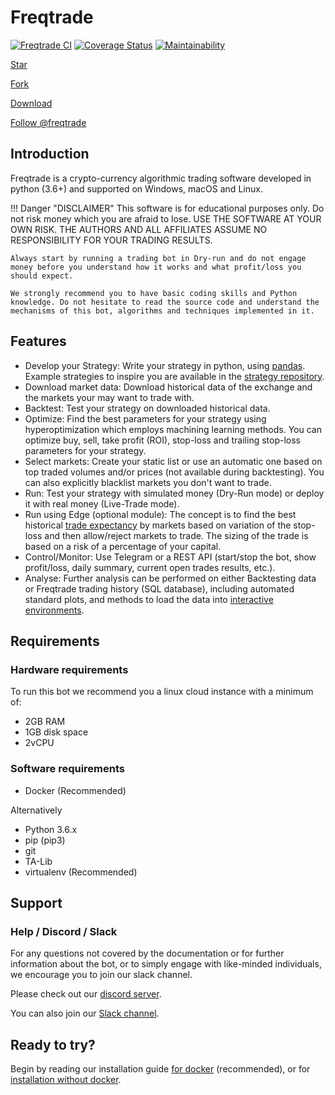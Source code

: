 # Freqtrade
[![Freqtrade CI](https://github.com/freqtrade/freqtrade/workflows/Freqtrade%20CI/badge.svg)](https://github.com/freqtrade/freqtrade/actions/)
[![Coverage Status](https://coveralls.io/repos/github/freqtrade/freqtrade/badge.svg?branch=develop&service=github)](https://coveralls.io/github/freqtrade/freqtrade?branch=develop)
[![Maintainability](https://api.codeclimate.com/v1/badges/5737e6d668200b7518ff/maintainability)](https://codeclimate.com/github/freqtrade/freqtrade/maintainability)

<!-- Place this tag where you want the button to render. -->
<a class="github-button" href="https://github.com/freqtrade/freqtrade" data-icon="octicon-star" data-size="large" aria-label="Star freqtrade/freqtrade on GitHub">Star</a>
<!-- Place this tag where you want the button to render. -->
<a class="github-button" href="https://github.com/freqtrade/freqtrade/fork" data-icon="octicon-repo-forked" data-size="large" aria-label="Fork freqtrade/freqtrade on GitHub">Fork</a>
<!-- Place this tag where you want the button to render. -->
<a class="github-button" href="https://github.com/freqtrade/freqtrade/archive/stable.zip" data-icon="octicon-cloud-download" data-size="large" aria-label="Download freqtrade/freqtrade on GitHub">Download</a>
<!-- Place this tag where you want the button to render. -->
<a class="github-button" href="https://github.com/freqtrade" data-size="large" aria-label="Follow @freqtrade on GitHub">Follow @freqtrade</a>

## Introduction

Freqtrade is a crypto-currency algorithmic trading software developed in python (3.6+) and supported on Windows, macOS and Linux.

!!! Danger "DISCLAIMER"
    This software is for educational purposes only. Do not risk money which you are afraid to lose. USE THE SOFTWARE AT YOUR OWN RISK. THE AUTHORS AND ALL AFFILIATES ASSUME NO RESPONSIBILITY FOR YOUR TRADING RESULTS.

    Always start by running a trading bot in Dry-run and do not engage money before you understand how it works and what profit/loss you should expect.

    We strongly recommend you to have basic coding skills and Python knowledge. Do not hesitate to read the source code and understand the mechanisms of this bot, algorithms and techniques implemented in it.

## Features

- Develop your Strategy: Write your strategy in python, using [pandas](https://pandas.pydata.org/). Example strategies to inspire you are available in the [strategy repository](https://github.com/freqtrade/freqtrade-strategies).
- Download market data: Download historical data of the exchange and the markets your may want to trade with.
- Backtest: Test your strategy on downloaded historical data.
- Optimize: Find the best parameters for your strategy using hyperoptimization which employs machining learning methods. You can optimize buy, sell, take profit (ROI), stop-loss and trailing stop-loss parameters for your strategy.
- Select markets: Create your static list or use an automatic one based on top traded volumes and/or prices (not available during backtesting). You can also explicitly blacklist markets you don't want to trade.
- Run: Test your strategy with simulated money (Dry-Run mode) or deploy it with real money (Live-Trade mode).
- Run using Edge (optional module): The concept is to find the best historical [trade expectancy](edge.md#expectancy) by markets based on variation of the stop-loss and then allow/reject markets to trade. The sizing of the trade is based on a risk of a percentage of your capital.
- Control/Monitor: Use Telegram or a REST API (start/stop the bot, show profit/loss, daily summary, current open trades results, etc.).
- Analyse: Further analysis can be performed on either Backtesting data or Freqtrade trading history (SQL database), including automated standard plots, and methods to load the data into [interactive environments](data-analysis.md).

## Requirements

### Hardware requirements

To run this bot we recommend you a linux cloud instance with a minimum of:

- 2GB RAM
- 1GB disk space
- 2vCPU

### Software requirements

- Docker (Recommended)

Alternatively

- Python 3.6.x
- pip (pip3)
- git
- TA-Lib
- virtualenv (Recommended)

## Support

### Help / Discord / Slack

For any questions not covered by the documentation or for further information about the bot, or to simply engage with like-minded individuals, we encourage you to join our slack channel.

Please check out our [discord server](https://discord.gg/MA9v74M).

You can also join our [Slack channel](https://join.slack.com/t/highfrequencybot/shared_invite/zt-jaut7r4m-Y17k4x5mcQES9a9swKuxbg).

## Ready to try?

Begin by reading our installation guide [for docker](docker_quickstart.md) (recommended), or for [installation without docker](installation.md).
